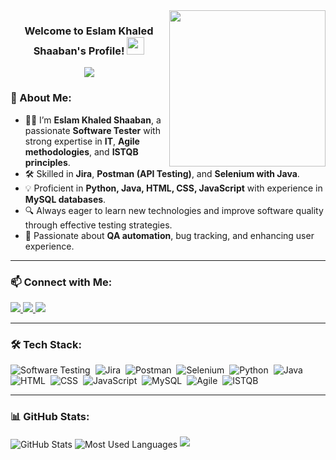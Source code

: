 <img width="250" align="right" src="https://c.tenor.com/_DOBjnGspYAAAAAM/code-coding.gif">

<h3 align="center">
  Welcome to Eslam Khaled Shaaban's Profile! 
  <img src="https://media.giphy.com/media/hvRJCLFzcasrR4ia7z/giphy.gif" width="28">
</h3>

<!-- Typing SVG -->
<p align="center">
  <a href="https://github.com/DenverCoder1/readme-typing-svg">
    <img src="https://readme-typing-svg.herokuapp.com/?lines=Software%20Tester%20|%20QA%20Engineer;Experienced%20in%20Automation%20%26%20Manual%20Testing;Always%20learning%20new%20technologies&font=Fira%20Code&center=true&width=500&height=45&color=f75c7e&vCenter=true&size=22">
  </a>
</p> 


### 🚀 About Me:
- 👨‍💻 I’m **Eslam Khaled Shaaban**, a passionate **Software Tester** with strong expertise in **IT**, **Agile methodologies**, and **ISTQB principles**.
- 🛠 Skilled in **Jira**, **Postman (API Testing)**, and **Selenium with Java**.
- 💡 Proficient in **Python, Java, HTML, CSS, JavaScript** with experience in **MySQL databases**.
- 🔍 Always eager to learn new technologies and improve software quality through effective testing strategies.
- 🎯 Passionate about **QA automation**, bug tracking, and enhancing user experience.

---

### 📫 Connect with Me:
<a href="https://www.linkedin.com/in/eslam-k-shaaban-654536285/" target="_blank">
  <img src="https://img.shields.io/badge/-LinkedIn-0077B5?style=for-the-badge&logo=linkedin&logoColor=white">
</a>
<a href="https://wa.me/201228552482" target="_blank">
  <img src="https://img.shields.io/badge/-WhatsApp-25D366?style=for-the-badge&logo=whatsapp&logoColor=white">
</a>
<a href="https://github.com/eslam2200214/eslam2200214/blob/main/Eslam_Khaled_QA_Tester_CV_2025.pdf" target="_blank">
  <img src="https://img.shields.io/badge/-Download%20CV-E4405F?style=for-the-badge&logo=adobeacrobatreader&logoColor=white">
</a>

---

### 🛠 Tech Stack:
![Software Testing](https://img.shields.io/badge/-Software%20Testing-05122A?style=flat&logo=selenium)&nbsp;
![Jira](https://img.shields.io/badge/-Jira-05122A?style=flat&logo=jira&logoColor=blue)&nbsp;
![Postman](https://img.shields.io/badge/-Postman-05122A?style=flat&logo=postman)&nbsp;
![Selenium](https://img.shields.io/badge/-Selenium-05122A?style=flat&logo=selenium&logoColor=green)&nbsp;
![Python](https://img.shields.io/badge/-Python-05122A?style=flat&logo=python)&nbsp;
![Java](https://img.shields.io/badge/-Java-05122A?style=flat&logo=java)&nbsp;
![HTML](https://img.shields.io/badge/-HTML-05122A?style=flat&logo=html5)&nbsp;
![CSS](https://img.shields.io/badge/-CSS-05122A?style=flat&logo=css3&logoColor=blue)&nbsp;
![JavaScript](https://img.shields.io/badge/-JavaScript-05122A?style=flat&logo=javascript)&nbsp;
![MySQL](https://img.shields.io/badge/-MySQL-05122A?style=flat&logo=mysql&logoColor=white)&nbsp;
![Agile](https://img.shields.io/badge/-Agile-05122A?style=flat&logo=scrumalliance)&nbsp;
![ISTQB](https://img.shields.io/badge/-ISTQB-05122A?style=flat&logo=testing-library)&nbsp;

---

### 📊 GitHub Stats:
<img align="center" src="https://github-readme-stats.vercel.app/api?username=eslam2200214&show_icons=true&theme=radical" alt="GitHub Stats" />

<img align="center" src="https://github-readme-stats.vercel.app/api/top-langs/?username=eslam2200214&layout=compact&theme=radical" alt="Most Used Languages" />

<a href="https://komarev.com/ghpvc/?username=eslam2200214&style=for-the-badge">
    <img src="https://komarev.com/ghpvc/?username=eslam2200214&style=for-the-badge">
</a>
